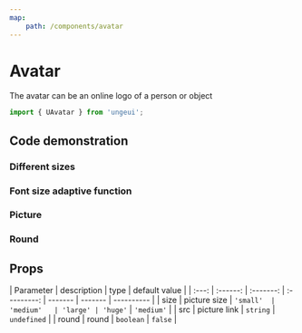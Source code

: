 ```yaml
---
map:
    path: /components/avatar
---
```


# Avatar

The avatar can be an online logo of a person or object

```js
import { UAvatar } from 'ungeui';
```

## Code demonstration

### Different sizes

<demo src="./demo/size.vue"
  language="vue"
  title="basic usage"
  desc="size controls the size of the avatar. The default background is gray">
</demo>

### Font size adaptive function

<demo src="./demo/fit.vue"
  language="vue"
  title="basic usage"
  desc="ensure that the text does not overflow the avatar frame">
</demo>

### Picture

<demo src="./demo/img.vue"
  language="vue"
  title="basic usage"
  desc="pictures can be inserted to support network resources and local">
</demo>

### Round

<demo src="./demo/round.vue"
  language="vue"
  title="basic usage"
  desc="round head">
</demo>

## Props

| Parameter | description | type | default value |
| :---: | :------: | :-------: | :---------: | ------- | ------- | ---------- |
| size  | picture size | `'small'  |  'medium'   | 'large' | 'huge'` | `'medium'` |
|  src  | picture link | `string`  | `undefined` |
| round |   round   | `boolean` |   `false`   |
